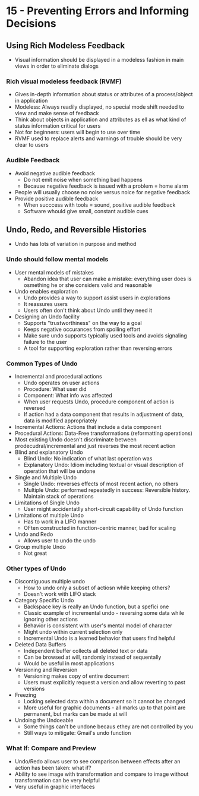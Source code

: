 # 15 - Preventing Errors and Informing Decisions

## Using Rich Modeless Feedback

- Visual information should be displayed in a modeless fashion in main views in order to eliminate dialogs

### Rich visual modeless feedback (RVMF)

- Gives in-depth information about status or attributes of a process/object in application
- Modeless: Always readily displayed, no special mode shift needed to view and make sense of feedback
- Think about objects in application and attributes as ell as what kind of status information critical for users
- Not for beginners: users will begin to use over time
- RVMF used to replace alerts and warnings of trouble should be very clear to users

### Audible Feedback

- Avoid negative audible feedback
  - Do not emit noise when something bad happens
  - Because negative feedback is issued with a problem = home alarm
- People will usually choose no noise versus noice for negative feedback
- Provide positive audible feedback
  - When succcess with tools = sound, positive audible feedback
  - Software whould give small, constant audible cues

## Undo, Redo, and Reversible Histories

- Undo has lots of variation in purpose and method

### Undo should follow mental models

- User mental models of mistakes
  - Abandon idea that user can make a mistake: everything user does is osmething he or she considers valid and reasonable
- Undo enables exploration
  - Undo provides a way to support assist users in explorations
  - It reassures users
  - Users often don't think about Undo until they need it
- Designing an Undo facility
  - Supports "trustworthiness" on the way to a goal
  - Keeps negative occurances from spoiling effort
  - Make sure undo supports typically used tools and avoids signaling failure to the user
  - A tool for supporting exploration rather than reversing errors

### Common Types of Undo

- Incremental and procedural actions
  - Undo operates on user actions
  - Procedure: What user did
  - Component: What info was affected
  - When user requests Undo, procedure component of action is reversed
  - If action had a data component that results in adjustment of data, data is modified appropriately
- Incremental Actions: Actions that include a data component
- Procedural Actions: Data-Free transformations (reformatting operations)
- Most existing Undo doesn't discriminate between prodecudral/incremental and just reverses the most recent action
- Blind and explanatory Undo
  - Blind Undo: No indication of what last operation was
  - Explanatory Undo: Idiom including textual or visual description of operation that will be undone
- Single and Multiple Undo
  - Single Undo: rreverses effects of most recent action, no others
  - Multiple Undo: performed repeatedly in success: Reversible history. Maintain stack of operations
- Limitations of Single Undo
  - User might accidentatlly short-circuit capability of Undo function
- Limitations of multiple Undo
  - Has to work in a LIFO manner
  - OFten constructed in function-centric manner, bad for scaling
- Undo and Redo
  - Allows user to undo the undo
- Group multiple Undo
  - Not great

### Other types of Undo

- Discontiguous multiple undo
  - How to undo only a subset of actiosn while keeping others?
  - Doesn't work with LIFO stack
- Category Specific Undo
  - Backspace key is really an Undo function, but a spefici one
  - Classic example of incremental undo - reversing some data while ignoring other actions
  - Behavior is consistent with user's mental model of character
  - Might undo within current selection only
  - Incremental Undo is a learned behavior that users find helpful
- Deleted Data Buffers
  - Independent buffer collects all deleted text or data
  - Can be browsed at will, randomly instead of sequentally
  - Would be useful in most applications
- Versioning and Reversion
  - Versioning makes copy of entire document
  - Users must explicitly request a version and allow reverting to past versions
- Freezing
  - Locking selected data within a document so it cannot be changed
  - More useful for graphic documents - all marks up to that point are permanent, but marks can be made at will
- Undoing the Undoeable
  - Some things can't be undone becaus ethey are not controlled by you
  - Still ways to mitigate: Gmail's undo function

### What If: Compare and Preview

- Undo/Redo allows user to see comparison between effects after an action has been taken: what if?
- Ability to see image with transformation and compare to image without transformation can be very helpful
- Very useful in graphic interfaces
